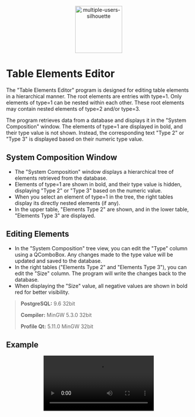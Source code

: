 
<p align="center">
  <a href="https://github.com/imitatehappiness/QtSystemElementEditor">
      <img width="128" alt="multiple-users-silhouette" src="https://cdn-icons-png.flaticon.com/512/9693/9693552.png">
  </a>
  <h3 align="center"></h3>
</p>

# Table Elements Editor

The "Table Elements Editor" program is designed for editing table elements in a hierarchical manner. The root elements are entries with type=1. Only elements of type=1 can be nested within each other. These root elements may contain nested elements of type=2 and/or type=3.

The program retrieves data from a database and displays it in the "System Composition" window. The elements of type=1 are displayed in bold, and their type value is not shown. Instead, the corresponding text "Type 2" or "Type 3" is displayed based on their numeric type value.

## System Composition Window

+ The "System Composition" window displays a hierarchical tree of elements retrieved from the database.
+ Elements of type=1 are shown in bold, and their type value is hidden, displaying "Type 2" or "Type 3" based on the numeric value.
+ When you select an element of type=1 in the tree, the right tables display its directly nested elements (if any).
+ In the upper table, "Elements Type 2" are shown, and in the lower table, "Elements Type 3" are displayed.

## Editing Elements

+ In the "System Composition" tree view, you can edit the "Type" column using a QComboBox. Any changes made to the type value will be updated and saved to the database.
+ In the right tables ("Elements Type 2" and "Elements Type 3"), you can edit the "Size" column. The program will write the changes back to the database.
+ When displaying the "Size" value, all negative values are shown in bold red for better visibility.

>**PostgreSQL:**  9.6 32bit
>
>**Compiler:**  MinGW 5.3.0 32bit
>
>**Profile Qt:**  5.11.0 MinGW 32bit

## Example

<div align="center">
  <video src="https://github.com/imitatehappiness/QtSystemElementEditor/assets/79199956/747ac817-3e45-4804-ae12-ee637a557039"/>
<div/>





